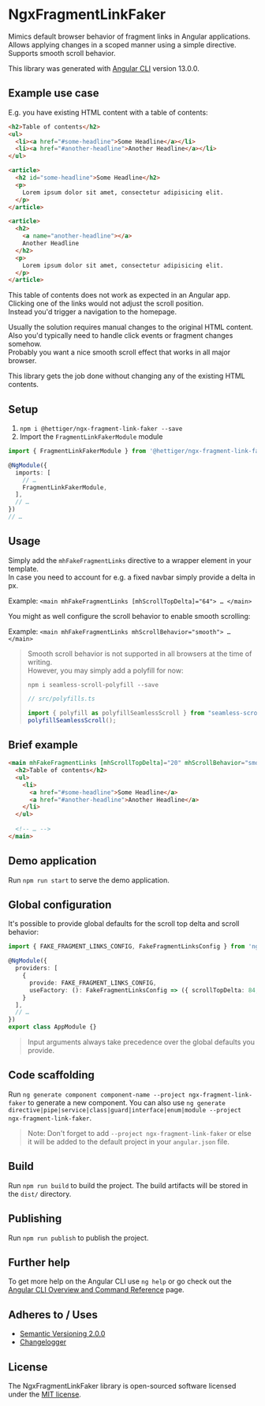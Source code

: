 # NgxFragmentLinkFaker

Mimics default browser behavior of fragment links in Angular applications.\
Allows applying changes in a scoped manner using a simple directive.\
Supports smooth scroll behavior.

This library was generated with [Angular CLI](https://github.com/angular/angular-cli) version 13.0.0.

## Example use case

E.g. you have existing HTML content with a table of contents:

```html
<h2>Table of contents</h2>
<ul>
  <li><a href="#some-headline">Some Headline</a></li>
  <li><a href="#another-headline">Another Headline</a></li>
</ul>

<article>
  <h2 id="some-headline">Some Headline</h2>
  <p>
    Lorem ipsum dolor sit amet, consectetur adipisicing elit.
  </p>
</article>

<article>
  <h2>
    <a name="another-headline"></a>
    Another Headline
  </h2>
  <p>
    Lorem ipsum dolor sit amet, consectetur adipisicing elit.
  </p>
</article>
```

This table of contents does not work as expected in an Angular app.\
Clicking one of the links would not adjust the scroll position.\
Instead you'd trigger a navigation to the homepage.

Usually the solution requires manual changes to the original HTML content.\
Also you'd typically need to handle click events or fragment changes somehow.\
Probably you want a nice smooth scroll effect that works in all major browser.

This library gets the job done without changing any of the existing HTML contents.

## Setup

1. `npm i @hettiger/ngx-fragment-link-faker --save`
2. Import the `FragmentLinkFakerModule` module

```ts
import { FragmentLinkFakerModule } from '@hettiger/ngx-fragment-link-faker';

@NgModule({
  imports: [
    // …
    FragmentLinkFakerModule,
  ],
  // …
})
// …
```

## Usage

Simply add the `mhFakeFragmentLinks` directive to a wrapper element in your template.\
In case you need to account for e.g. a fixed navbar simply provide a delta in px.

Example: `<main mhFakeFragmentLinks [mhScrollTopDelta]="64"> … </main>`

You might as well configure the scroll behavior to enable smooth scrolling:

Example: `<main mhFakeFragmentLinks mhScrollBehavior="smooth"> … </main>`

> Smooth scroll behavior is not supported in all browsers at the time of writing.\
> However, you may simply add a polyfill for now:
> 
> `npm i seamless-scroll-polyfill --save`
> 
> ```ts
> // src/polyfills.ts
> 
> import { polyfill as polyfillSeamlessScroll } from "seamless-scroll-polyfill";
> polyfillSeamlessScroll();
> ```

## Brief example

```html
<main mhFakeFragmentLinks [mhScrollTopDelta]="20" mhScrollBehavior="smooth">
  <h2>Table of contents</h2>
  <ul>
    <li>
      <a href="#some-headline">Some Headline</a>
      <a href="#another-headline">Another Headline</a>
    </li>
  </ul>
  
  <!-- … -->
</main>
```

## Demo application

Run `npm run start` to serve the demo application.

## Global configuration

It's possible to provide global defaults for the scroll top delta and scroll behavior:

```ts
import { FAKE_FRAGMENT_LINKS_CONFIG, FakeFragmentLinksConfig } from 'ngx-fragment-link-faker';

@NgModule({
  providers: [
    {
      provide: FAKE_FRAGMENT_LINKS_CONFIG,
      useFactory: (): FakeFragmentLinksConfig => ({ scrollTopDelta: 84, scrollBehavior: 'smooth' })
    }
  ],
  // …
})
export class AppModule {}
```

> Input arguments always take precedence over the global defaults you provide.

## Code scaffolding

Run `ng generate component component-name --project ngx-fragment-link-faker` to generate a new component. You can also use `ng generate directive|pipe|service|class|guard|interface|enum|module --project ngx-fragment-link-faker`.
> Note: Don't forget to add `--project ngx-fragment-link-faker` or else it will be added to the default project in your `angular.json` file. 

## Build

Run `npm run build` to build the project. The build artifacts will be stored in the `dist/` directory.

## Publishing

Run `npm run publish` to publish the project.

## Further help

To get more help on the Angular CLI use `ng help` or go check out the [Angular CLI Overview and Command Reference](https://angular.io/cli) page.

## Adheres to / Uses

- [Semantic Versioning 2.0.0](https://semver.org)
- [Changelogger](https://churchtools.github.io/changelogger/)

## License

The NgxFragmentLinkFaker library is open-sourced software licensed under the [MIT license](LICENSE.md).
